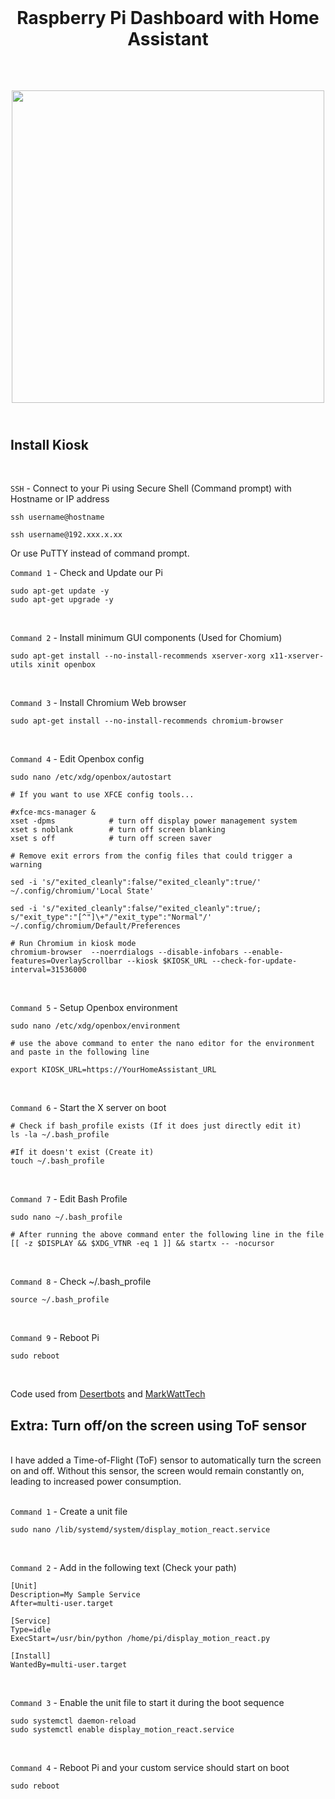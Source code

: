   <br>
  <h1 align="center">Raspberry Pi Dashboard with Home Assistant</h1>
  <br>
 <h2 align="center">
<img src="https://github.com/NielsU97/HomeDisplay/blob/main/www/Images/hass_homedisplay.jpg" width="500">
  </br>
</br>  
<h2>	  
<h2> Install Kiosk </h2>
</br>

`SSH` - Connect to your Pi using Secure Shell (Command prompt) with Hostname or IP address
```
ssh username@hostname

ssh username@192.xxx.x.xx
```
Or use PuTTY instead of command prompt. 


`Command 1` - Check and Update our Pi
```
sudo apt-get update -y
sudo apt-get upgrade -y
```

</br>

`Command 2` - Install minimum GUI components (Used for Chomium)
```
sudo apt-get install --no-install-recommends xserver-xorg x11-xserver-utils xinit openbox
```

</br>

`Command 3` - Install Chromium Web browser 
```
sudo apt-get install --no-install-recommends chromium-browser
```

</br>

`Command 4` - Edit Openbox config
```
sudo nano /etc/xdg/openbox/autostart

# If you want to use XFCE config tools...

#xfce-mcs-manager &
xset -dpms            # turn off display power management system
xset s noblank        # turn off screen blanking
xset s off            # turn off screen saver

# Remove exit errors from the config files that could trigger a warning

sed -i 's/"exited_cleanly":false/"exited_cleanly":true/' ~/.config/chromium/'Local State'

sed -i 's/"exited_cleanly":false/"exited_cleanly":true/; s/"exit_type":"[^"]\+"/"exit_type":"Normal"/' ~/.config/chromium/Default/Preferences

# Run Chromium in kiosk mode
chromium-browser  --noerrdialogs --disable-infobars --enable-features=OverlayScrollbar --kiosk $KIOSK_URL --check-for-update-interval=31536000
```

</br>

`Command 5` - Setup Openbox environment 
```
sudo nano /etc/xdg/openbox/environment

# use the above command to enter the nano editor for the environment and paste in the following line

export KIOSK_URL=https://YourHomeAssistant_URL
```

</br>

`Command 6` - Start the X server on boot
```
# Check if bash_profile exists (If it does just directly edit it)
ls -la ~/.bash_profile

#If it doesn't exist (Create it)
touch ~/.bash_profile
```

</br>

`Command 7` - Edit Bash Profile
```
sudo nano ~/.bash_profile

# After running the above command enter the following line in the file
[[ -z $DISPLAY && $XDG_VTNR -eq 1 ]] && startx -- -nocursor
```

</br>

`Command 8` - Check ~/.bash_profile
```
source ~/.bash_profile
```

</br>

`Command 9` - Reboot Pi
```
sudo reboot
```

</br>
<p> Code used from <a href="https://desertbot.io/blog/raspberry-pi-touchscreen-kiosk-setup" target="_blank">Desertbots</a> and 
<a href="https://github.com/MarkWattTech/MarkWattTech-Tutorials/tree/1c9476771c0ee778977c53e3dc3d8a13b47b9ab2/A%20DIY%20Home%20Assistant%20Kiosk" target="_blank">MarkWattTech</a>

</p>

<h2> Extra: Turn off/on the screen using ToF sensor </h2>
<br>
I have added a Time-of-Flight (ToF) sensor to automatically turn the screen on and off. Without this sensor, the screen would remain constantly on, leading to increased power consumption.
<br>
</br>

`Command 1` - Create a unit file
```
sudo nano /lib/systemd/system/display_motion_react.service
```

</br>

`Command 2` - Add in the following text (Check your path)
```
[Unit]
Description=My Sample Service
After=multi-user.target

[Service]
Type=idle
ExecStart=/usr/bin/python /home/pi/display_motion_react.py

[Install]
WantedBy=multi-user.target
```

</br>

`Command 3` - Enable the unit file to start it during the boot sequence
```
sudo systemctl daemon-reload
sudo systemctl enable display_motion_react.service
```

</br>

`Command 4` - Reboot Pi and your custom service should start on boot
```
sudo reboot
```